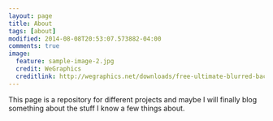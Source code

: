 ```yaml
---
layout: page
title: About
tags: [about]
modified: 2014-08-08T20:53:07.573882-04:00
comments: true
image:
  feature: sample-image-2.jpg
  credit: WeGraphics
  creditlink: http://wegraphics.net/downloads/free-ultimate-blurred-background-pack/
---
```


This page is a repository for different projects and maybe I
will finally blog something about the stuff I know a few things
about.
